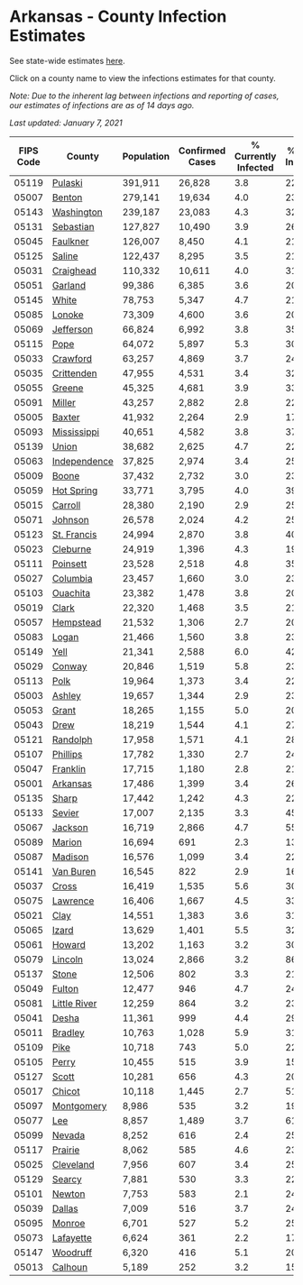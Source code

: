 # Arkansas - County Infection Estimates

See state-wide estimates [here](/infections/us-ar).

Click on a county name to view the infections estimates for that county.

*Note: Due to the inherent lag between infections and reporting of cases, our estimates of infections are as of 14 days ago.*

*Last updated: January 7, 2021*

|   FIPS Code |                       County |   Population |   Confirmed Cases |   % Currently Infected |   % Total Infected |
|-------------|------------------------------|--------------|-------------------|------------------------|--------------------|
|       05119 |           [Pulaski](pulaski) |      391,911 |            26,828 |                    3.8 |               22.9 |
|       05007 |             [Benton](benton) |      279,141 |            19,634 |                    4.0 |               23.4 |
|       05143 |     [Washington](washington) |      239,187 |            23,083 |                    4.3 |               32.5 |
|       05131 |       [Sebastian](sebastian) |      127,827 |            10,490 |                    3.9 |               26.8 |
|       05045 |         [Faulkner](faulkner) |      126,007 |             8,450 |                    4.1 |               21.8 |
|       05125 |             [Saline](saline) |      122,437 |             8,295 |                    3.5 |               21.9 |
|       05031 |       [Craighead](craighead) |      110,332 |            10,611 |                    4.0 |               31.6 |
|       05051 |           [Garland](garland) |       99,386 |             6,385 |                    3.6 |               20.9 |
|       05145 |               [White](white) |       78,753 |             5,347 |                    4.7 |               21.4 |
|       05085 |             [Lonoke](lonoke) |       73,309 |             4,600 |                    3.6 |               20.0 |
|       05069 |       [Jefferson](jefferson) |       66,824 |             6,992 |                    3.8 |               35.7 |
|       05115 |                 [Pope](pope) |       64,072 |             5,897 |                    5.3 |               30.8 |
|       05033 |         [Crawford](crawford) |       63,257 |             4,869 |                    3.7 |               24.8 |
|       05035 |     [Crittenden](crittenden) |       47,955 |             4,531 |                    3.4 |               32.9 |
|       05055 |             [Greene](greene) |       45,325 |             4,681 |                    3.9 |               33.5 |
|       05091 |             [Miller](miller) |       43,257 |             2,882 |                    2.8 |               22.2 |
|       05005 |             [Baxter](baxter) |       41,932 |             2,264 |                    2.9 |               17.1 |
|       05093 |   [Mississippi](mississippi) |       40,651 |             4,582 |                    3.8 |               37.8 |
|       05139 |               [Union](union) |       38,682 |             2,625 |                    4.7 |               22.8 |
|       05063 | [Independence](independence) |       37,825 |             2,974 |                    3.4 |               25.7 |
|       05009 |               [Boone](boone) |       37,432 |             2,732 |                    3.0 |               23.6 |
|       05059 |     [Hot Spring](hot-spring) |       33,771 |             3,795 |                    4.0 |               39.6 |
|       05015 |           [Carroll](carroll) |       28,380 |             2,190 |                    2.9 |               25.4 |
|       05071 |           [Johnson](johnson) |       26,578 |             2,024 |                    4.2 |               25.8 |
|       05123 |   [St. Francis](st.-francis) |       24,994 |             2,870 |                    3.8 |               40.9 |
|       05023 |         [Cleburne](cleburne) |       24,919 |             1,396 |                    4.3 |               19.5 |
|       05111 |         [Poinsett](poinsett) |       23,528 |             2,518 |                    4.8 |               35.1 |
|       05027 |         [Columbia](columbia) |       23,457 |             1,660 |                    3.0 |               23.0 |
|       05103 |         [Ouachita](ouachita) |       23,382 |             1,478 |                    3.8 |               20.4 |
|       05019 |               [Clark](clark) |       22,320 |             1,468 |                    3.5 |               21.9 |
|       05057 |       [Hempstead](hempstead) |       21,532 |             1,306 |                    2.7 |               20.0 |
|       05083 |               [Logan](logan) |       21,466 |             1,560 |                    3.8 |               23.7 |
|       05149 |                 [Yell](yell) |       21,341 |             2,588 |                    6.0 |               42.1 |
|       05029 |             [Conway](conway) |       20,846 |             1,519 |                    5.8 |               23.0 |
|       05113 |                 [Polk](polk) |       19,964 |             1,373 |                    3.4 |               22.1 |
|       05003 |             [Ashley](ashley) |       19,657 |             1,344 |                    2.9 |               23.1 |
|       05053 |               [Grant](grant) |       18,265 |             1,155 |                    5.0 |               20.9 |
|       05043 |                 [Drew](drew) |       18,219 |             1,544 |                    4.1 |               27.9 |
|       05121 |         [Randolph](randolph) |       17,958 |             1,571 |                    4.1 |               28.3 |
|       05107 |         [Phillips](phillips) |       17,782 |             1,330 |                    2.7 |               24.9 |
|       05047 |         [Franklin](franklin) |       17,715 |             1,180 |                    2.8 |               21.3 |
|       05001 |         [Arkansas](arkansas) |       17,486 |             1,399 |                    3.4 |               26.0 |
|       05135 |               [Sharp](sharp) |       17,442 |             1,242 |                    4.3 |               22.8 |
|       05133 |             [Sevier](sevier) |       17,007 |             2,135 |                    3.3 |               45.0 |
|       05067 |           [Jackson](jackson) |       16,719 |             2,866 |                    4.7 |               55.9 |
|       05089 |             [Marion](marion) |       16,694 |               691 |                    2.3 |               13.2 |
|       05087 |           [Madison](madison) |       16,576 |             1,099 |                    3.4 |               22.2 |
|       05141 |       [Van Buren](van-buren) |       16,545 |               822 |                    2.9 |               16.5 |
|       05037 |               [Cross](cross) |       16,419 |             1,535 |                    5.6 |               30.3 |
|       05075 |         [Lawrence](lawrence) |       16,406 |             1,667 |                    4.5 |               33.4 |
|       05021 |                 [Clay](clay) |       14,551 |             1,383 |                    3.6 |               31.0 |
|       05065 |               [Izard](izard) |       13,629 |             1,401 |                    5.5 |               32.7 |
|       05061 |             [Howard](howard) |       13,202 |             1,163 |                    3.2 |               30.0 |
|       05079 |           [Lincoln](lincoln) |       13,024 |             2,866 |                    3.2 |               86.7 |
|       05137 |               [Stone](stone) |       12,506 |               802 |                    3.3 |               21.1 |
|       05049 |             [Fulton](fulton) |       12,477 |               946 |                    4.7 |               24.2 |
|       05081 | [Little River](little-river) |       12,259 |               864 |                    3.2 |               23.5 |
|       05041 |               [Desha](desha) |       11,361 |               999 |                    4.4 |               29.8 |
|       05011 |           [Bradley](bradley) |       10,763 |             1,028 |                    5.9 |               31.7 |
|       05109 |                 [Pike](pike) |       10,718 |               743 |                    5.0 |               22.7 |
|       05105 |               [Perry](perry) |       10,455 |               515 |                    3.9 |               15.3 |
|       05127 |               [Scott](scott) |       10,281 |               656 |                    4.3 |               20.3 |
|       05017 |             [Chicot](chicot) |       10,118 |             1,445 |                    2.7 |               51.3 |
|       05097 |     [Montgomery](montgomery) |        8,986 |               535 |                    3.2 |               19.3 |
|       05077 |                   [Lee](lee) |        8,857 |             1,489 |                    3.7 |               61.6 |
|       05099 |             [Nevada](nevada) |        8,252 |               616 |                    2.4 |               25.4 |
|       05117 |           [Prairie](prairie) |        8,062 |               585 |                    4.6 |               23.8 |
|       05025 |       [Cleveland](cleveland) |        7,956 |               607 |                    3.4 |               25.5 |
|       05129 |             [Searcy](searcy) |        7,881 |               530 |                    3.3 |               22.2 |
|       05101 |             [Newton](newton) |        7,753 |               583 |                    2.1 |               24.8 |
|       05039 |             [Dallas](dallas) |        7,009 |               516 |                    3.7 |               24.0 |
|       05095 |             [Monroe](monroe) |        6,701 |               527 |                    5.2 |               25.4 |
|       05073 |       [Lafayette](lafayette) |        6,624 |               361 |                    2.2 |               17.9 |
|       05147 |         [Woodruff](woodruff) |        6,320 |               416 |                    5.1 |               20.6 |
|       05013 |           [Calhoun](calhoun) |        5,189 |               252 |                    3.2 |               15.7 |